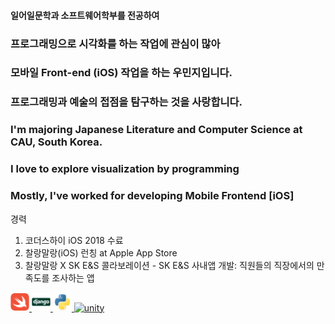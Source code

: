 

#### 일어일문학과 소프트웨어학부를 전공하여
### 프로그래밍으로 시각화를 하는 작업에 관심이 많아
### 모바일 Front-end (iOS) 작업을 하는 우민지입니다. 
### 프로그래밍과 예술의 접점을 탐구하는 것을 사랑합니다. 

### I'm majoring Japanese Literature and Computer Science at CAU, South Korea.
### I love to explore visualization by programming
### Mostly, I've worked for developing Mobile Frontend [iOS] 

경력
1. 코더스하이 iOS 2018 수료
2. 찰랑말랑(iOS) 런칭 at Apple App Store
3. 찰랑말랑 X SK E&S 콜라보레이션 - SK E&S 사내앱 개발: 직원들의 직장에서의 만족도를 조사하는 앱 


 
 

<a href="https://developer.apple.com/swift/" target="_blank"> <img src="https://raw.githubusercontent.com/devicons/devicon/master/icons/swift/swift-original.svg" alt="swift" width="30" height="30"/> </a> 
 <a href="https://www.djangoproject.com/" target="_blank"> <img src="https://raw.githubusercontent.com/devicons/devicon/master/icons/django/django-original.svg" alt="django" width="30" height="30"/>  <a href="https://www.python.org" target="_blank">
<img src="https://raw.githubusercontent.com/devicons/devicon/master/icons/python/python-original.svg" alt="python" width="30" height="30"/> </a> <a href="https://unity.com/" target="_blank"> <img src="https://www.vectorlogo.zone/logos/unity3d/unity3d-icon.svg" alt="unity" width="30" height="30"/> </a>

